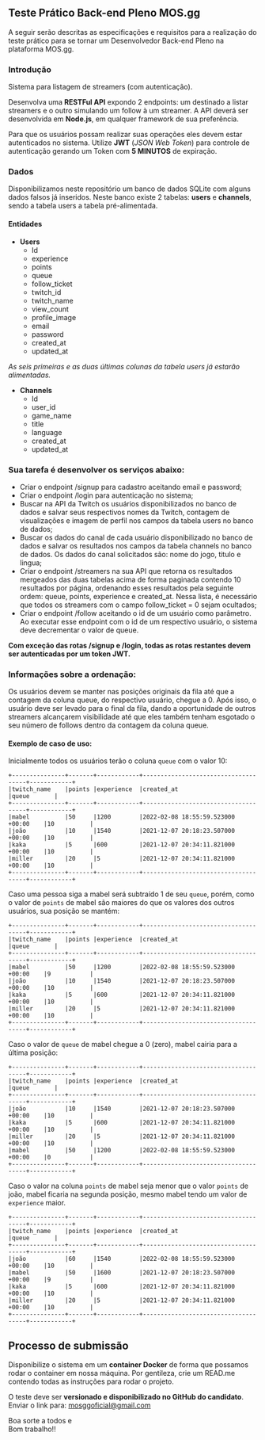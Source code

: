 ## Teste Prático Back-end Pleno MOS.gg


A seguir serão descritas as especificações e requisitos para a realização do teste prático para se tornar um Desenvolvedor Back-end Pleno na plataforma MOS.gg.

### Introdução

Sistema para listagem de streamers (com autenticação).

Desenvolva uma **RESTFul API** expondo 2 endpoints: um destinado a listar streamers e o outro simulando um follow à um streamer. A API deverá ser desenvolvida em **Node.js**, em qualquer framework de sua preferência. 

Para que os usuários possam realizar suas operações eles devem estar autenticados no sistema. Utilize **JWT** (*JSON Web Token*) para controle de autenticação gerando um Token com **5 MINUTOS** de expiração.

### Dados

Disponibilizamos neste repositório um banco de dados SQLite com alguns dados falsos já inseridos. Neste banco existe 2 tabelas: **users** e **channels**, sendo a tabela users a tabela pré-alimentada.

#### Entidades

-	**Users**
	-	Id
	-	experience
	-	points
	-	queue
	-	follow_ticket
	-	twitch_id
	-	twitch_name
	-	view_count
	-	profile_image
	-	email
	-	password
	-	created_at
	-	updated_at

*As seis primeiras e as duas últimas colunas da tabela users já estarão alimentadas.*

-	**Channels**
	-	Id
	-	user_id
	-	game_name
	-	title
	-	language
	-	created_at
	-	updated_at

### Sua tarefa é desenvolver os serviços abaixo:

- Criar o endpoint /signup para cadastro aceitando email e password;
- Criar o endpoint /login para autenticação no sistema;
- Buscar na API da Twitch os usuários disponibilizados no banco de dados e salvar seus respectivos nomes da Twitch, contagem de visualizações e imagem de perfil nos campos da tabela users no banco de dados;
- Buscar os dados do canal de cada usuário disponibilizado no banco de dados e salvar os resultados nos campos da tabela channels no banco de dados. Os dados do canal solicitados são: nome do jogo, titulo e lingua;
- Criar o endpoint /streamers na sua API que retorna os resultados mergeados das duas tabelas acima de forma paginada contendo 10 resultados por página, ordenando esses resultados pela seguinte ordem: queue, points, experience e created_at. Nessa lista, é necessário que todos os streamers com o campo follow_ticket = 0 sejam ocultados;
- Criar o endpoint /follow aceitando o id de um usuário como parâmetro. Ao executar esse endpoint com o id de um respectivo usuário, o sistema deve decrementar o valor de queue.

**Com exceção das rotas /signup e /login, todas as rotas restantes devem ser autenticadas por um token JWT.**

### Informações sobre a ordenação:

Os usuários devem se manter nas posições originais da fila até que a contagem da coluna queue, do respectivo usuário, chegue a 0. Após isso, o usuário deve ser levado para o final da fila, dando a oportunidade de outros streamers alcançarem visibilidade até que eles também tenham esgotado o seu número de follows dentro da contagem da coluna queue.

#### Exemplo de caso de uso:

Inicialmente todos os usuários terão o coluna `queue` com o valor 10:
```
+---------------+-------+------------+-------------------------------------+------------+
|twitch_name    |points |experience  |created_at                           |queue       |
+---------------+-------+------------+-------------------------------------+------------+
|mabel          |50     |1200        |2022-02-08 18:55:59.523000 +00:00    |10          |
|joão           |10     |1540        |2021-12-07 20:18:23.507000 +00:00    |10          |
|kaka           |5      |600         |2021-12-07 20:34:11.821000 +00:00    |10          |
|miller         |20     |5           |2021-12-07 20:34:11.821000 +00:00    |10          |
+---------------+-------+------------+-------------------------------------+------------+
```

Caso uma pessoa siga a mabel será subtraído 1 de seu `queue`, porém, como o valor de `points` de mabel são maiores do que os valores dos outros usuários, sua posição se mantém:
```
+---------------+-------+------------+-------------------------------------+------------+
|twitch_name    |points |experience  |created_at                           |queue       |
+---------------+-------+------------+-------------------------------------+------------+
|mabel          |50     |1200        |2022-02-08 18:55:59.523000 +00:00    |9           |
|joão           |10     |1540        |2021-12-07 20:18:23.507000 +00:00    |10          |
|kaka           |5      |600         |2021-12-07 20:34:11.821000 +00:00    |10          |
|miller         |20     |5           |2021-12-07 20:34:11.821000 +00:00    |10          |
+---------------+-------+------------+-------------------------------------+------------+
```

Caso o valor de `queue` de mabel chegue a 0 (zero), mabel cairia para a última posição:
```
+---------------+-------+------------+-------------------------------------+------------+
|twitch_name    |points |experience  |created_at                           |queue       |
+---------------+-------+------------+-------------------------------------+------------+
|joão           |10     |1540        |2021-12-07 20:18:23.507000 +00:00    |10          |
|kaka           |5      |600         |2021-12-07 20:34:11.821000 +00:00    |10          |
|miller         |20     |5           |2021-12-07 20:34:11.821000 +00:00    |10          |
|mabel          |50     |1200        |2022-02-08 18:55:59.523000 +00:00    |0           |
+---------------+-------+------------+-------------------------------------+------------+
```

Caso o valor na coluna `points` de mabel seja menor que o valor `points` de joão, mabel ficaria na segunda posição, mesmo mabel tendo um valor de `experience` maior.
```
+---------------+-------+------------+-------------------------------------+------------+
|twitch_name    |points |experience  |created_at                           |queue       |
+---------------+-------+------------+-------------------------------------+------------+
|joão           |60     |1540        |2022-02-08 18:55:59.523000 +00:00    |10          |
|mabel          |50     |1600        |2021-12-07 20:18:23.507000 +00:00    |9           |
|kaka           |5      |600         |2021-12-07 20:34:11.821000 +00:00    |10          |
|miller         |20     |5           |2021-12-07 20:34:11.821000 +00:00    |10          |
+---------------+-------+------------+-------------------------------------+------------+
```

## Processo de submissão

Disponibilize o sistema em um **container Docker** de forma que possamos rodar o container em nossa máquina. 
Por gentileza, crie um READ.me contendo todas as instruções para rodar o projeto. 

O teste deve ser **versionado e disponibilizado no GitHub do candidato**.  
Enviar o link para:  [mosggoficial@gmail.com](mailto:mosggoficial@gmail.com)

Boa sorte a todos e  
Bom trabalho!!
